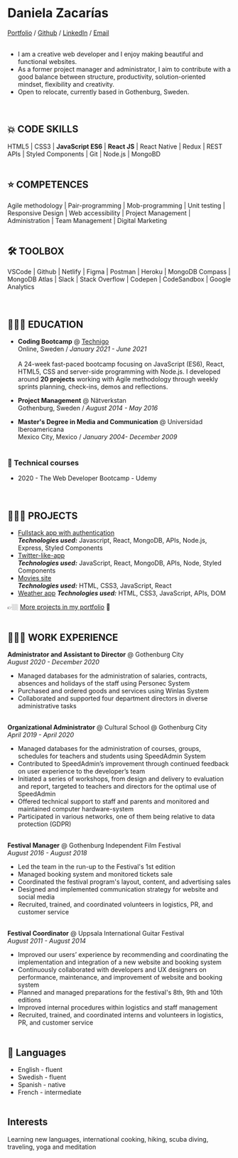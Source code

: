 # Daniela Zacarías

[Portfolio](https://my-portfolio-dannuzak.netlify.app/) / [Github](https://github.com/dannuzak) / [LinkedIn](https://www.linkedin.com/in/danielazacarias/) / [Email](mailto:daniela.zacarias@outlook.com)
<br><br>

- I am a creative web developer and I enjoy making beautiful and functional websites.  
- As a former project manager and administrator, I aim to contribute with a good balance between structure, productivity, solution-oriented mindset, flexibility and creativity.
- Open to relocate, currently based in Gothenburg, Sweden.  
<br><br>

## 💥 CODE SKILLS
HTML5 | CSS3 | **JavaScript ES6** | **React JS** | React Native | Redux | REST APIs | Styled Components | Git | Node.js | MongoBD
<br><br>

## ⭐️ COMPETENCES
Agile methodology | Pair-programming | Mob-programming | Unit testing | Responsive Design | Web accessibility | Project Management | Administration | Team Management | Digital Marketing
<br><br>

## 🛠 TOOLBOX
VSCode | Github | Netlify | Figma | Postman | Heroku | MongoDB Compass | MongoDB Atlas | Slack | Stack Overflow | Codepen | CodeSandbox | Google Analytics
<br><br><br>

## 👩🏼‍🎓  EDUCATION
- **Coding Bootcamp** @ [Technigo](https://www.technigo.io/program)  
Online, Sweden / _January 2021 - June 2021_<br>  
A 24-week fast-paced bootcamp focusing on JavaScript (ES6), React, HTML5, CSS and server-side programming with Node.js. I developed around **20 projects** working with Agile methodology through weekly sprints planning, check-ins, demos and reflections.

- **Project Management** @ Nätverkstan  
Gothenburg, Sweden / _August 2014 - May 2016_  

- **Master's Degree in Media and Communication** @ Universidad Iberoamericana  
Mexico City, Mexico / _January 2004- December 2009_
<br><br>

### 🧰   Technical courses 
- 2020 - The Web Developer Bootcamp - Udemy
<br><br><br>

## 👩🏼‍💻  PROJECTS

- [Fullstack app with authentication](https://github1s.com/dannuzak/final-project-ok)  
**_Technologies used:_** Javascript, React, MongoDB, APIs, Node.js, Express, Styled Components
- [Twitter-like-app](https://github.com/dannuzak/project-happy-thoughts)  
**_Technologies used:_** JavaScript, React, MongoDB, APIs, Node, Styled Components
- [Movies site](https://github.com/dannuzak/project-movies)  
**_Technologies used:_** HTML, CSS3, JavaScript, React
- [Weather app](https://github.com/dannuzak/project-weather-app)
**_Technologies used:_** HTML, CSS3, JavaScript, APIs, DOM

👉🏼  [More projects in my portfolio](https://my-portfolio-dannuzak.netlify.app/) 👀
<br><br>

## 👩🏼‍💻  WORK EXPERIENCE

**Administrator and Assistant to Director** @ Gothenburg City  
_August 2020 - December 2020_
<br>
  - Managed databases for the administration of salaries, contracts, absences and holidays of the staff using Personec System  
  - Purchased and ordered goods and services using Winlas System  
  - Collaborated and supported four department directors in diverse administrative tasks
<br><br>

**Organizational Administrator** @ Cultural School @ Gothenburg City  
_April 2019 - April 2020_
<br>
  - Managed databases for the administration of courses, groups, schedules for teachers and students using SpeedAdmin System
  - Contributed to SpeedAdmin’s improvement through continued feedback on user experience to the developer’s team 
  - Initiated a series of workshops, from design and delivery to evaluation and report, targeted to teachers and directors for the optimal use of SpeedAdmin
  - Offered technical support to staff and parents and monitored and maintained computer hardware-system
  - Participated in various networks, one of them being relative to data protection (GDPR)
 <br><br>

**Festival Manager** @ Gothenburg Independent Film Festival  
_August 2016 - August 2018_
<br>
 - Led the team in the run-up to the Festival's 1st edition
 - Managed booking system and monitored tickets sale
 - Coordinated the festival program's layout, content, and advertising sales
 - Designed and implemented communication strategy for website and social media
 - Recruited, trained, and coordinated volunteers in logistics, PR, and customer service
<br><br>

**Festival Coordinator** @ Uppsala International Guitar Festival  
_August 2011 - August 2014_
<br>
 - Improved our users’ experience by recommending and coordinating the implementation and integration of a new website and booking system 
 - Continuously collaborated with developers and UX designers on performance, maintenance, and improvement of website and booking system
 - Planned and managed preparations for the festival's 8th, 9th and 10th editions
 - Improved internal procedures within logistics and staff management
 - Recruited, trained, and coordinated interns and volunteers in logistics, PR, and customer service
<br><br>


## 💬  Languages
- English - fluent   
- Swedish - fluent   
- Spanish - native  
- French - intermediate
<br><br>

## Interests
Learning new languages, international cooking, hiking, scuba diving, traveling, yoga and meditation 
